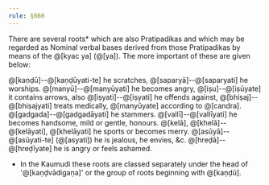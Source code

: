 ```yaml
---
rule: §660
---
```


There are several roots* which are also Pratipadikas and which may be regarded as Nominal verbal bases derived from those Pratipadikas by means of the @[kyac ya] (@[ya]). The more important of these are given below:

@[kaṇḍū]--@[kaṇḍūyati-te] he scratches, @[saparyā]--@[saparyati] he worships.
@[manyū]--@[manyūyati] he becomes angry, @[iṣu]--@[iṣūyate] it contains arrows, also @[iṣyati]--@[iṣyati] he offends against, @[bhiṣaj]--@[bhiṣajyati] treats medically, @[manyūyate] according to @[candra]. @[gadgada]--@[gadgadāyati] he stammers.
@[vallī]--@[vallīyati] he becomes handsome, mild or gentle, honours. @[kelā], @[khelā]--@[kelāyati], @[khelāyati] he sports or becomes merry.
@[asūyā]--@[asūyati-te] (@[asyati]) he is jealous, he envies, &c. @[hreḍā]--@[hreḍīyate] he is angry or feels ashamed.

* In the Kaumudi these roots are classed separately under the head of '@[kaṇḍvādigaṇa]' or the group of roots beginning with @[kaṇḍū].